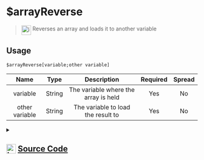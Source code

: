 # $arrayReverse
> <img align="top" src="https://upload.wikimedia.org/wikipedia/commons/thumb/e/e4/Infobox_info_icon.svg/160px-Infobox_info_icon.svg.png?20150409153300" alt="image" width="25" height="auto"> Reverses an array and loads it to another variable
## Usage
```
$arrayReverse[variable;other variable]
```
| Name | Type | Description | Required | Spread
| :---: | :---: | :---: | :---: | :---: |
variable | String | The variable where the array is held | Yes | No
other variable | String | The variable to load the result to | Yes | No
<details>
<summary>
    
## <img align="top" src="https://cdn4.iconfinder.com/data/icons/iconsimple-logotypes/512/github-512.png" alt="image" width="25" height="auto">  [Source Code](https://github.com/tryforge/ForgeScript-V2/blob/main/src/native/arrayReverse.ts)
    
</summary>
    
```ts
import { ArgType, NativeFunction, Return } from "../structures"

export default new NativeFunction({
    name: "$arrayReverse",
    version: "1.0.0",
    description: "Reverses an array and loads it to another variable",
    brackets: true,
    unwrap: true,
    args: [
        {
            name: "variable",
            description: "The variable where the array is held",
            rest: false,
            required: true,
            type: ArgType.String,
        },
        {
            name: "other variable",
            description: "The variable to load the result to",
            rest: false,
            type: ArgType.String,
            required: true,
        },
    ],
    execute(ctx, [var1, var2]) {
        const arr = ctx.getEnvironmentKey([var1])

        if (Array.isArray(arr)) {
            ctx.setEnvironmentKey(var2, arr.reverse())
        }

        return Return.success()
    },
})

```
    
</details>